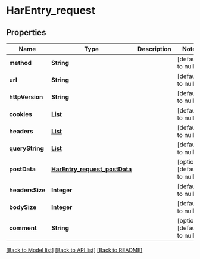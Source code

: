 # HarEntry_request
## Properties

| Name | Type | Description | Notes |
|------------ | ------------- | ------------- | -------------|
| **method** | **String** |  | [default to null] |
| **url** | **String** |  | [default to null] |
| **httpVersion** | **String** |  | [default to null] |
| **cookies** | [**List**](HarEntry_request_cookies_inner.md) |  | [default to null] |
| **headers** | [**List**](Header.md) |  | [default to null] |
| **queryString** | [**List**](HarEntry_request_queryString_inner.md) |  | [default to null] |
| **postData** | [**HarEntry_request_postData**](HarEntry_request_postData.md) |  | [optional] [default to null] |
| **headersSize** | **Integer** |  | [default to null] |
| **bodySize** | **Integer** |  | [default to null] |
| **comment** | **String** |  | [optional] [default to null] |

[[Back to Model list]](../README.md#documentation-for-models) [[Back to API list]](../README.md#documentation-for-api-endpoints) [[Back to README]](../README.md)

